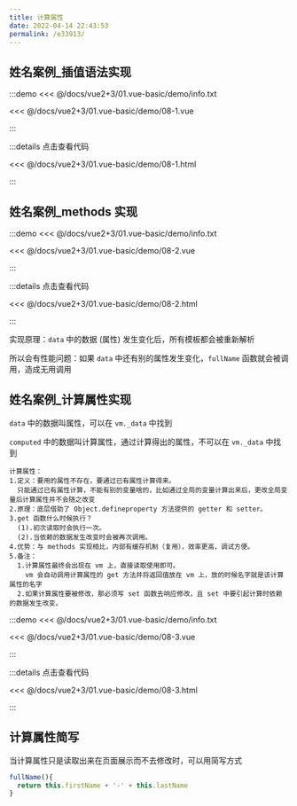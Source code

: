 ```yaml
---
title: 计算属性
date: 2022-04-14 22:43:53
permalink: /e33913/
---
```


## 姓名案例\_插值语法实现

:::demo <<< @/docs/vue2+3/01.vue-basic/demo/info.txt

<<< @/docs/vue2+3/01.vue-basic/demo/08-1.vue

:::

:::details 点击查看代码

<<< @/docs/vue2+3/01.vue-basic/demo/08-1.html

:::

## 姓名案例\_methods 实现

:::demo <<< @/docs/vue2+3/01.vue-basic/demo/info.txt

<<< @/docs/vue2+3/01.vue-basic/demo/08-2.vue

:::

:::details 点击查看代码

<<< @/docs/vue2+3/01.vue-basic/demo/08-2.html

:::

实现原理：`data` 中的数据 (属性) 发生变化后，所有模板都会被重新解析

所以会有性能问题：如果 `data` 中还有别的属性发生变化，`fullName` 函数就会被调用，造成无用调用

## 姓名案例\_计算属性实现

`data` 中的数据叫属性，可以在 `vm._data` 中找到

`computed` 中的数据叫计算属性，通过计算得出的属性，不可以在 `vm._data` 中找到

```
计算属性：
1.定义：要用的属性不存在，要通过已有属性计算得来。
  只能通过已有属性计算，不能有别的变量啥的，比如通过全局的变量计算出来后，更改全局变量后计算属性并不会随之改变
2.原理：底层借助了 Object.defineproperty 方法提供的 getter 和 setter。
3.get 函数什么时候执行？
  (1).初次读取时会执行一次。
  (2).当依赖的数据发生改变时会被再次调用。
4.优势：与 methods 实现相比，内部有缓存机制（复用），效率更高，调试方便。
5.备注：
  1.计算属性最终会出现在 vm 上，直接读取使用即可。
    vm 会自动调用计算属性的 get 方法并将返回值放在 vm 上，放的时候名字就是该计算属性的名字
  2.如果计算属性要被修改，那必须写 set 函数去响应修改，且 set 中要引起计算时依赖的数据发生改变。
```

:::demo <<< @/docs/vue2+3/01.vue-basic/demo/info.txt

<<< @/docs/vue2+3/01.vue-basic/demo/08-3.vue

:::

:::details 点击查看代码

<<< @/docs/vue2+3/01.vue-basic/demo/08-3.html

:::

## 计算属性简写

当计算属性只是读取出来在页面展示而不去修改时，可以用简写方式

```js
fullName(){
  return this.firstName + '-' + this.lastName
}
```
